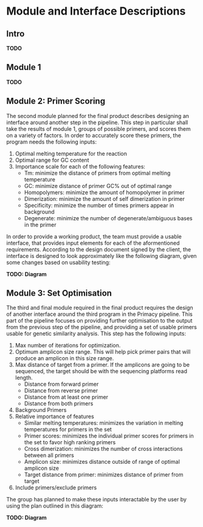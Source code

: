 # Module and Interface Descriptions

## Intro
**TODO**

## Module 1
**TODO**

## Module 2: Primer Scoring
The second module planned for the final product describes designing an interface around another step in the pipeline. This step in particular shall take the results of module 1, groups of possible primers, and scores them on a variety of factors. In order to accurately score these primers, the program needs the following inputs:


1. Optimal melting temperature for the reaction
2. Optimal range for GC content
3. Importance scale for each of the following features:
    * Tm: minimize the distance of primers from optimal melting temperature
    * GC: minimize distance of primer GC% out of optimal range
    * Homopolymers: minimize the amount of homopolymer in primer
    * Dimerization: minimize the amount of self dimerization in primer
    * Specificity: minimize the number of times primers appear in background
    * Degenerate: minimize the number of degenerate/ambiguous bases in the primer


In order to provide a working product, the team must provide a usable interface, that provides input elements for each of the aformentioned requirements. According to the design document signed by the client, the interface is designed to look approximately like the following diagram, given some changes based on usability testing:


**TODO: Diagram**


## Module 3: Set Optimisation
The third and final module required in the final product requires the design of another interface around the third program in the Primacy pipeline. This part of the pipeline focuses on providing further optimisation to the output from the previous step of the pipeline, and providing a set of usable primers usable for genetic similarity analysis. This step has the following inputs:


1. Max number of iterations for optimization.
2. Optimum amplicon size range. This will help pick primer pairs that will produce an amplicon in this size range.
3. Max distance of target from a primer. If the amplicons are going to be sequenced, the target should be with the sequencing platforms read length. 
    * Distance from forward primer
    * Distance from reverse primer
    * Distance from at least one primer
    * Distance from both primers
4. Background Primers
5. Relative importance of features
    * Similar melting temperatures: minimizes the variation in melting temperatures for primers in the set
    * Primer scores: minimizes the individual primer scores for primers in the set to favor high ranking primers
    * Cross dimerization: minimizes the number of cross interactions between all primers
    * Amplicon size: minimizes distance outside of range of optimal amplicon size
    * Target distance from primer: minimizes distance of primer from target
6. Include primers/exclude primers


The group has planned to make these inputs interactable by the user by using the plan outlined in this diagram:


**TODO: Diagram**
